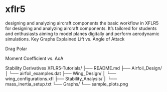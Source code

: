 # xflr5
designing and analyzing aircraft components
the basic workflow in XFLR5 for designing and analyzing aircraft components. It’s tailored for students and enthusiasts aiming to model planes digitally and perform aerodynamic simulations.
Key Graphs Explained
Lift vs. Angle of Attack

Drag Polar

Moment Coefficient vs. AoA

Stability Derivatives
XFLR5-Tutorials/
├── README.md
├── Airfoil_Design/
│   └── airfoil_examples.dat
├── Wing_Design/
│   └── wing_configurations.xfl
├── Stability_Analysis/
│   └── mass_inertia_setup.txt
└── Graphs/
    └── sample_plots.png
